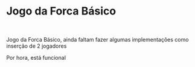 <h1> Jogo da Forca Básico </h1>
<br>
<p> Jogo da Forca Básico, ainda faltam fazer algumas implementações como inserção de 2 jogadores </p>
<p> Por hora, está funcional </p>